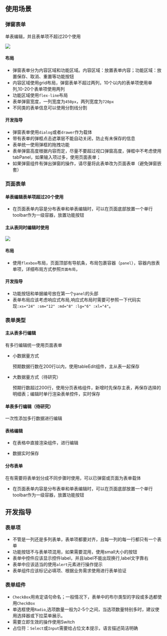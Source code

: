 ## 使用场景
### 弹窗表单

单表编辑，并且表单项不超过20个使用

<image src="./img/弹窗表单.png" ></image>

#### 布局

- 弹窗表单分为内容区域和功能区域。内容区域：放置表单内容；功能区域：放置保存、取消、重置等功能按钮
- 内容区域使用grid布局，弹窗表单不超过两列，10个以内的表单项使用单列,10-20个表单项使用两列
- 功能区域使用`flex-line`布局
- 表单弹窗宽度，一列宽度为`450px`，两列宽度为`720px`
- 不同类的表单信息可以使用分割线分割

#### 开发指导
- 弹窗表单使用`dialog`或者`drawer`作为载体
- 带有表单的弹框点击遮罩层不能自动关闭，防止有未保存的信息
- 表单统一使用弹框的拖拽功能
- 表单弹窗高度根据内容而定，尽量不要超过视口弹窗高度，弹框中不考虑使用tabPanel，如果输入项过多，使用页面表单；
- 如果弹窗组件有弹出弹窗的操作，请尽量将此表单改为页面表单（避免弹窗嵌套）
### 页面表单

#### 单表编辑表单项超过20个使用

- 在页面表单内容是分布表单和单表编辑时，可以在页面底部放置一个单行toolbar作为一级容器，放置功能按钮

#### 主从表同时编辑时使用

<image src="./img/页面表单.png" ></image>


#### 布局

- 使用`flexbox`布局，页面顶部有导航条，布局包裹容器（`panel`），容器内放表单项，详细布局方式参照`页面布局`，

#### 开发指导

- 功能按钮和单据编号放在第一个`panel`的头部
- 表单布局应该考虑响应式布局,响应式布局时需要可参照一下代码实现`:xs="24" :sm="12" :md="8" :lg="6" :xl="4"`。

### 表单类型
    
#### 主从表多行编辑
有多行编辑统一使用页面表单

- 小数据量方式

    预期数据行数在200行以内，使用tableEdit组件，主从表一起保存

- 大数据量方式（待研究）

    预期行数超过200行，使用分页表格组件，新增时先保存主表，再保存选择的明细表；编辑时单行渲染表单控件，实时保存

#### 单表多行编辑（待研究）
一次性添加多行数据进行编辑
#### 表格编辑

- 在表格中直接渲染组件，进行编辑

- 数据实时保存


#### 分布表单

在有需要将表单划分成不同步骤时使用，可以已弹窗或页面为表单载体

- 在页面表单内容是分布表单和单表编辑时，可以在页面底部放置一个单行toolbar作为一级容器，放置功能按钮



## 开发指导

### 表单项

- 不管是一列还是多列表单，表单项都要对齐，且每一列的每一行都只有一个表单
- 功能按钮不与表单项混用，如果需要混用，使用small大小的按钮
- 表单中控件应该显示控件label，并且label不能出现换行,label文字靠右
- 表单中应该适当的使用`alert`元素进行操作提示
- 表单组件应该标记必填项、根据业务需求使用进行表单验证

### 表单组件

-  `CheckBox`用肯定语句命名；一般情况下，表单中的布尔类型的字段或多选都使用`CheckBox`
-  单选框使用`Radio`,选项数量一般为2-5个之间，当选项数量特别多时，建议使用选择器或下拉菜单展示。 
-  需要立即生效的操作使用Switch 
-  占位符：`Select`或`Input`需要给占位文本提示，语言描述简洁明确 
